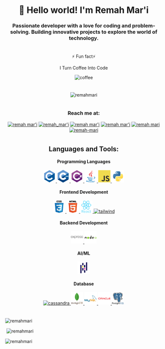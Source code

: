 
<h1 align="center"> 👋 Hello world! I'm Remah Mar'i</h1>
<h3 align="center">Passionate developer with a love for coding and problem-solving. Building innovative projects to explore the world of technology.</h3>


<h1></h1>
<p align="center"> ⚡ Fun fact⚡</p>
<p align="center"> I Turn Coffee Into Code</p>
<p align="center">
  <img width="300" height="200" src="https://media.tenor.com/c3ca_9IHdxIAAAAC/cafe-coffee.gif" alt="coffee">
</p>
<h1></h1>
<p align="center" > <img  width="100" height="50" src="https://komarev.com/ghpvc/?username=remahmari&label=Profile%20views&color=0e75b6&style=flat" alt="remahmari" /> </p>
<h1></h1>
<h3 align="center">Reach me at:</h3>
<p align="center">
<a href="https://linkedin.com/in/remah mar'i" target="blank"><img align="center" src="https://raw.githubusercontent.com/rahuldkjain/github-profile-readme-generator/master/src/images/icons/Social/linked-in-alt.svg" alt="remah mar'i" height="30" width="40" /></a>
<a href="https://kaggle.com/remah_mar'i" target="blank"><img align="center" src="https://raw.githubusercontent.com/rahuldkjain/github-profile-readme-generator/master/src/images/icons/Social/kaggle.svg" alt="remah_mar'i" height="30" width="40" /></a>
<a href="https://fb.com/remah mar'i" target="blank"><img align="center" src="https://raw.githubusercontent.com/rahuldkjain/github-profile-readme-generator/master/src/images/icons/Social/facebook.svg" alt="remah mar'i" height="30" width="40" /></a>
<a href="https://instagram.com/remah mar'i" target="blank"><img align="center" src="https://raw.githubusercontent.com/rahuldkjain/github-profile-readme-generator/master/src/images/icons/Social/instagram.svg" alt="remah mar'i" height="30" width="40" /></a>
<a href="https://www.hackerrank.com/remah mari" target="blank"><img align="center" src="https://raw.githubusercontent.com/rahuldkjain/github-profile-readme-generator/master/src/images/icons/Social/hackerrank.svg" alt="remah mari" height="30" width="40" /></a>
<a href="https://www.leetcode.com/remah-mari" target="blank"><img align="center" src="https://raw.githubusercontent.com/rahuldkjain/github-profile-readme-generator/master/src/images/icons/Social/leet-code.svg" alt="remah-mari" height="30" width="40" /></a>
</p>
<h1></h1>

<h2 align="center">Languages and Tools:</h2>

<h4 align="center">Programming Languages</h4>

<p align="center"> <a href="https://www.cprogramming.com/" target="_blank" rel="noreferrer"> <img src="https://raw.githubusercontent.com/devicons/devicon/master/icons/c/c-original.svg" alt="c" width="40" height="40"/> </a> <a href="https://www.w3schools.com/cpp/" target="_blank" rel="noreferrer"> <img src="https://raw.githubusercontent.com/devicons/devicon/master/icons/cplusplus/cplusplus-original.svg" alt="cplusplus" width="40" height="40"/> </a> <a href="https://www.w3schools.com/cs/" target="_blank" rel="noreferrer"> <img src="https://raw.githubusercontent.com/devicons/devicon/master/icons/csharp/csharp-original.svg" alt="csharp" width="40" height="40"/> </a> <a href="https://www.java.com" target="_blank" rel="noreferrer"> <img src="https://raw.githubusercontent.com/devicons/devicon/master/icons/java/java-original.svg" alt="java" width="40" height="40"/> </a> <a href="https://developer.mozilla.org/en-US/docs/Web/JavaScript" target="_blank" rel="noreferrer"> <img src="https://raw.githubusercontent.com/devicons/devicon/master/icons/javascript/javascript-original.svg" alt="javascript" width="40" height="40"/> </a> <a href="https://www.python.org" target="_blank" rel="noreferrer"> <img src="https://raw.githubusercontent.com/devicons/devicon/master/icons/python/python-original.svg" alt="python" width="40" height="40"/> </a> </p>
<h4 align="center">Frontend Development</h4>
<p align="center"> <a href="https://www.w3schools.com/css/" target="_blank" rel="noreferrer"> <img src="https://raw.githubusercontent.com/devicons/devicon/master/icons/css3/css3-original-wordmark.svg" alt="css3" width="40" height="40"/> </a> <a href="https://www.w3.org/html/" target="_blank" rel="noreferrer"> <img src="https://raw.githubusercontent.com/devicons/devicon/master/icons/html5/html5-original-wordmark.svg" alt="html5" width="40" height="40"/> </a> <a href="https://reactjs.org/" target="_blank" rel="noreferrer"> <img src="https://raw.githubusercontent.com/devicons/devicon/master/icons/react/react-original-wordmark.svg" alt="react" width="40" height="40"/> </a> <a href="https://tailwindcss.com/" target="_blank" rel="noreferrer"> <img src="https://www.vectorlogo.zone/logos/tailwindcss/tailwindcss-icon.svg" alt="tailwind" width="40" height="40"/> </a> </p>
<h4 align="center">Backend Development </h4>
<p align="center"> <a href="https://expressjs.com" target="_blank" rel="noreferrer"> <img src="https://raw.githubusercontent.com/devicons/devicon/master/icons/express/express-original-wordmark.svg" alt="express" width="40" height="40"/> </a> <a href="https://nodejs.org" target="_blank" rel="noreferrer"> <img src="https://raw.githubusercontent.com/devicons/devicon/master/icons/nodejs/nodejs-original-wordmark.svg" alt="nodejs" width="40" height="40"/> </a> </p>
<h4 align="center"> AI/ML </h4>
<p align="center"> <a href="https://pandas.pydata.org/" target="_blank" rel="noreferrer"> <img src="https://raw.githubusercontent.com/devicons/devicon/2ae2a900d2f041da66e950e4d48052658d850630/icons/pandas/pandas-original.svg" alt="pandas" width="40" height="40"/> </a> </p>
<h4 align="center">Database </h4>
<p align="center"> <a href="https://cassandra.apache.org/" target="_blank" rel="noreferrer"> <img src="https://www.vectorlogo.zone/logos/apache_cassandra/apache_cassandra-icon.svg" alt="cassandra" width="40" height="40"/> </a> <a href="https://www.mongodb.com/" target="_blank" rel="noreferrer"> <img src="https://raw.githubusercontent.com/devicons/devicon/master/icons/mongodb/mongodb-original-wordmark.svg" alt="mongodb" width="40" height="40"/> </a> <a href="https://www.mysql.com/" target="_blank" rel="noreferrer"> <img src="https://raw.githubusercontent.com/devicons/devicon/master/icons/mysql/mysql-original-wordmark.svg" alt="mysql" width="40" height="40"/> </a> <a href="https://www.oracle.com/" target="_blank" rel="noreferrer"> <img src="https://raw.githubusercontent.com/devicons/devicon/master/icons/oracle/oracle-original.svg" alt="oracle" width="40" height="40"/> </a> <a href="https://www.postgresql.org" target="_blank" rel="noreferrer"> <img src="https://raw.githubusercontent.com/devicons/devicon/master/icons/postgresql/postgresql-original-wordmark.svg" alt="postgresql" width="40" height="40"/> </a> </p>


<h1></h1>

<p><img align="center" src="https://github-readme-stats.vercel.app/api/top-langs?username=remahmari&show_icons=true&locale=en&layout=compact" alt="remahmari" /></p>

<p>&nbsp;<img align="center" src="https://github-readme-stats.vercel.app/api?username=remahmari&show_icons=true&locale=en" alt="remahmari" /></p>

<p><img align="center" src="https://github-readme-streak-stats.herokuapp.com/?user=remahmari&" alt="remahmari" /></p>
